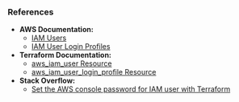 ### References

* **AWS Documentation:**
    * [IAM Users][1]
    * [IAM User Login Profiles][2]
* **Terraform Documentation:**
    * [aws_iam_user Resource][3]
    * [aws_iam_user_login_profile Resource][4]
* **Stack Overflow:**
    * [Set the AWS console password for IAM user with Terraform][5]

[1]: https://docs.aws.amazon.com/IAM/latest/UserGuide/users.html
[2]: https://docs.aws.amazon.com/IAM/latest/UserGuide/managing-login-profiles.html
[3]: https://registry.terraform.io/providers/hashicorp/aws/latest/docs/resources/iam_user
[4]: https://registry.terraform.io/providers/hashicorp/aws/latest/docs/resources/iam_user_login_profile
[5]: https://stackoverflow.com/questions/12462591/set-the-aws-console-password-for-iam-user-with-terraform

